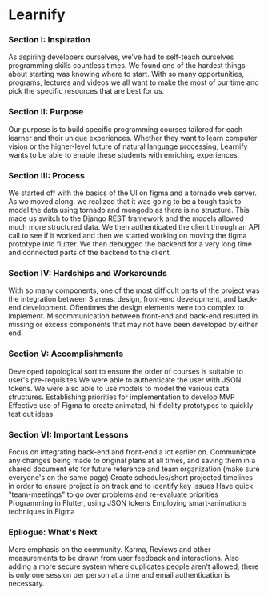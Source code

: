 # Learnify

### Section I: Inspiration
As aspiring developers ourselves, we've had to self-teach ourselves programming skills countless times. We found one of the hardest things about starting was knowing where to start. With so many opportunities, programs, lectures and videos we all want to make the most of our time and pick the specific resources that are best for us.

### Section II: Purpose
Our purpose is to build specific programming courses tailored for each learner and their unique experiences. Whether they want to learn computer vision or the higher-level future of natural language processing, Learnify wants to be able to enable these students with enriching experiences.

### Section III: Process
We started off with the basics of the UI on figma and a tornado web server. As we moved along, we realized that it was going to be a tough task to model the data using tornado and mongodb as there is no structure. This made us switch to the Django REST framework and the models allowed much more structured data. We then authenticated the client through an API call to see if it worked and then we started working on moving the figma prototype into flutter. We then debugged the backend for a very long time and connected parts of the backend to the client.

### Section IV: Hardships and Workarounds
With so many components, one of the most difficult parts of the project was the integration between 3 areas: design, front-end development, and back-end development.
Oftentimes the design elements were too complex to implement.
Miscommunication between front-end and back-end resulted in missing or excess components that may not have been developed by either end.

### Section V: Accomplishments
Developed topological sort to ensure the order of courses is suitable to user's pre-requisites
We were able to authenticate the user with JSON tokens. We were also able to use models to model the various data structures.
Establishing priorities for implementation to develop MVP
Effective use of Figma to create animated, hi-fidelity prototypes to quickly test out ideas

### Section VI: Important Lessons
Focus on integrating back-end and front-end a lot earlier on.
Communicate any changes being made to original plans at all times, and saving them in a shared document etc for future reference and team organization (make sure everyone's on the same page)
Create schedules/short projected timelines in order to ensure project is on track and to identify key issues
Have quick "team-meetings" to go over problems and re-evaluate priorities
Programming in Flutter, using JSON tokens
Employing smart-animations techniques in Figma

### Epilogue: What's Next
More emphasis on the community. Karma, Reviews and other measurements to be drawn from user feedback and interactions. Also adding a more secure system where duplicates people aren't allowed, there is only one session per person at a time and email authentication is necessary.
